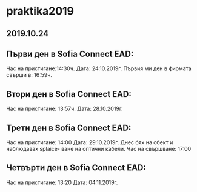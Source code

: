 # praktika2019

## 2019.10.24

## Първи ден в Sofia Connect EAD:
Час на пристигане:14:30ч.
Дата: 24.10.2019г.
 Първия ми ден в фирмата свърши в: 16:59ч.


## Втори ден в Sofia Connect EAD:
Час на пристигане: 13:57ч.
Дата: 28.10.2019г.


## Трети ден в Sofia Connect EAD:
Час на пристигане: 14:00
Дата: 29.10.2019г.
Днес бях на обект и наблюдавах splaice- ване на оптични кабели.
Час на свършване: 17:00


## Четвърти ден в Sofia Connect EAD:
Час на пристигане: 13:20
Дата: 04.11.2019г.
